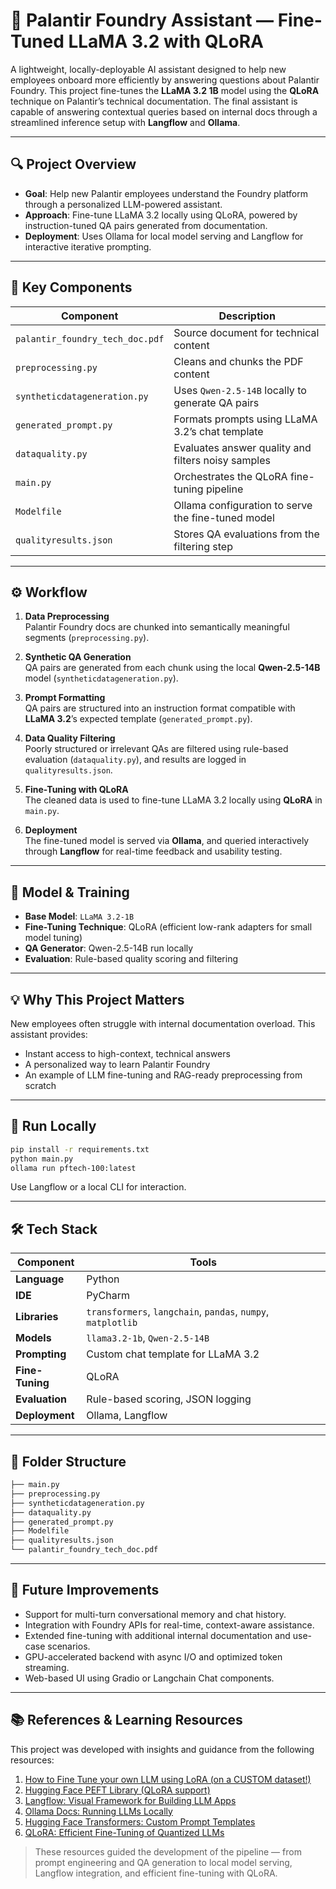 # 🧠 Palantir Foundry Assistant — Fine-Tuned LLaMA 3.2 with QLoRA

A lightweight, locally-deployable AI assistant designed to help new employees onboard more efficiently by answering questions about Palantir Foundry. This project fine-tunes the **LLaMA 3.2 1B** model using the **QLoRA** technique on Palantir’s technical documentation. The final assistant is capable of answering contextual queries based on internal docs through a streamlined inference setup with **Langflow** and **Ollama**.

---

## 🔍 Project Overview

- **Goal**: Help new Palantir employees understand the Foundry platform through a personalized LLM-powered assistant.
- **Approach**: Fine-tune LLaMA 3.2 locally using QLoRA, powered by instruction-tuned QA pairs generated from documentation.
- **Deployment**: Uses Ollama for local model serving and Langflow for interactive iterative prompting.

---

## 🧱 Key Components

| Component                | Description                                                  |
|--------------------------|--------------------------------------------------------------|
| `palantir_foundry_tech_doc.pdf` | Source document for technical content                   |
| `preprocessing.py`       | Cleans and chunks the PDF content                            |
| `syntheticdatageneration.py` | Uses `Qwen-2.5-14B` locally to generate QA pairs        |
| `generated_prompt.py`    | Formats prompts using LLaMA 3.2’s chat template              |
| `dataquality.py`         | Evaluates answer quality and filters noisy samples           |
| `main.py`                | Orchestrates the QLoRA fine-tuning pipeline                  |
| `Modelfile`              | Ollama configuration to serve the fine-tuned model           |
| `qualityresults.json`    | Stores QA evaluations from the filtering step                |

---

## ⚙️ Workflow

1. **Data Preprocessing**  
   Palantir Foundry docs are chunked into semantically meaningful segments (`preprocessing.py`).

2. **Synthetic QA Generation**  
   QA pairs are generated from each chunk using the local **Qwen-2.5-14B** model (`syntheticdatageneration.py`).

3. **Prompt Formatting**  
   QA pairs are structured into an instruction format compatible with **LLaMA 3.2**’s expected template (`generated_prompt.py`).

4. **Data Quality Filtering**  
   Poorly structured or irrelevant QAs are filtered using rule-based evaluation (`dataquality.py`), and results are logged in `qualityresults.json`.

5. **Fine-Tuning with QLoRA**  
   The cleaned data is used to fine-tune LLaMA 3.2 locally using **QLoRA** in `main.py`.

6. **Deployment**  
   The fine-tuned model is served via **Ollama**, and queried interactively through **Langflow** for real-time feedback and usability testing.

---

## 🧪 Model & Training

- **Base Model**: `LLaMA 3.2-1B`
- **Fine-Tuning Technique**: QLoRA (efficient low-rank adapters for small model tuning)
- **QA Generator**: Qwen-2.5-14B run locally
- **Evaluation**: Rule-based quality scoring and filtering

---

## 💡 Why This Project Matters

New employees often struggle with internal documentation overload. This assistant provides:
- Instant access to high-context, technical answers
- A personalized way to learn Palantir Foundry
- An example of LLM fine-tuning and RAG-ready preprocessing from scratch

---

## 🚀 Run Locally

```bash
pip install -r requirements.txt
python main.py
ollama run pftech-100:latest
```

Use Langflow or a local CLI for interaction.

---

## 🛠 Tech Stack

| Component         | Tools                                                                 |
|------------------|-----------------------------------------------------------------------|
| **Language**      | Python                                                                |
| **IDE**           | PyCharm                                                               |
| **Libraries**     | `transformers`, `langchain`, `pandas`, `numpy`, `matplotlib`|
| **Models**        | `llama3.2-1b`, `Qwen-2.5-14B`                                          |
| **Prompting**     | Custom chat template for LLaMA 3.2                                    |
| **Fine-Tuning**   | QLoRA                                                                 |
| **Evaluation**    | Rule-based scoring, JSON logging                                      |
| **Deployment**    | Ollama, Langflow                                                      |


---

## 📁 Folder Structure

```bash
├── main.py
├── preprocessing.py
├── syntheticdatageneration.py
├── dataquality.py
├── generated_prompt.py
├── Modelfile
├── qualityresults.json
└── palantir_foundry_tech_doc.pdf
```

---

## 🧠 Future Improvements

- Support for multi-turn conversational memory and chat history.
- Integration with Foundry APIs for real-time, context-aware assistance.
- Extended fine-tuning with additional internal documentation and use-case scenarios.
- GPU-accelerated backend with async I/O and optimized token streaming.
- Web-based UI using Gradio or Langchain Chat components.

---

## 📚 References & Learning Resources

This project was developed with insights and guidance from the following resources:

1. [How to Fine Tune your own LLM using LoRA (on a CUSTOM dataset!)](https://youtu.be/D3pXSkGceY0?si=5PAzWecclTuzRwYx)
2. [Hugging Face PEFT Library (QLoRA support)](https://github.com/huggingface/peft)
3. [Langflow: Visual Framework for Building LLM Apps](https://github.com/logspace-ai/langflow)
4. [Ollama Docs: Running LLMs Locally](https://ollama.com/)
5. [Hugging Face Transformers: Custom Prompt Templates](https://huggingface.co/docs/transformers/main/en/main_classes/text_generation#transformers.GenerationConfig)
6. [QLoRA: Efficient Fine-Tuning of Quantized LLMs](https://arxiv.org/abs/2305.14314)

> These resources guided the development of the pipeline — from prompt engineering and QA generation to local model serving, Langflow integration, and efficient fine-tuning with QLoRA.
